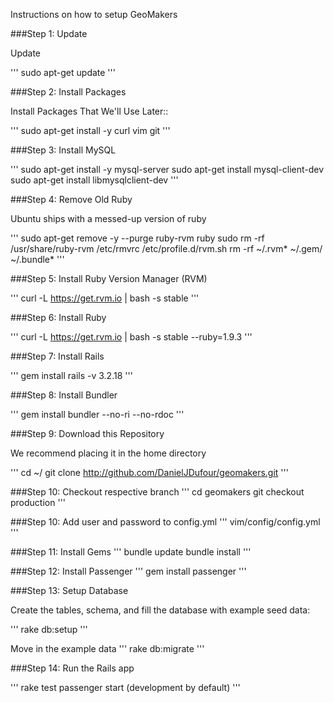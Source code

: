 Instructions on how to setup GeoMakers

###Step 1: Update

Update

'''
sudo apt-get update
'''

###Step 2: Install Packages

Install Packages That We'll Use Later::

'''
sudo apt-get install -y curl vim git
'''

###Step 3: Install MySQL

'''
sudo apt-get install -y mysql-server
sudo apt-get install mysql-client-dev
sudo apt-get install libmysqlclient-dev
'''

###Step 4: Remove Old Ruby

Ubuntu ships with a messed-up version of ruby

'''
sudo apt-get remove -y --purge ruby-rvm ruby
sudo rm -rf /usr/share/ruby-rvm /etc/rmvrc /etc/profile.d/rvm.sh
rm -rf ~/.rvm* ~/.gem/ ~/.bundle*
'''

###Step 5: Install Ruby Version Manager (RVM)

'''
curl -L https://get.rvm.io | bash -s stable
'''

###Step 6: Install Ruby

'''
curl -L https://get.rvm.io | bash -s stable --ruby=1.9.3
'''

###Step 7: Install Rails

'''
gem install rails -v 3.2.18
'''

###Step 8: Install Bundler

'''
gem install bundler --no-ri --no-rdoc
'''

###Step 9: Download this Repository

We recommend placing it in the home directory

'''
cd ~/
git clone http://github.com/DanielJDufour/geomakers.git
'''

###Step 10: Checkout respective branch
'''
cd geomakers
git checkout production
'''

###Step 10: Add user and password to config.yml
'''
vim/config/config.yml
'''

###Step 11: Install Gems
'''
bundle update
bundle install
'''

###Step 12: Install Passenger
'''
gem install passenger
'''

###Step 13: Setup Database

Create the tables, schema, and fill the database with example seed data:

'''
rake db:setup
'''

Move in the example data
'''
rake db:migrate
'''


###Step 14: Run the Rails app

'''
rake test
passenger start (development by default)
'''
